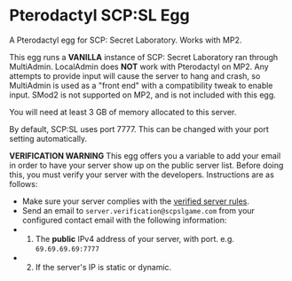 # Pterodactyl SCP:SL Egg
A Pterodactyl egg for SCP: Secret Laboratory. Works with MP2.

This egg runs a **VANILLA** instance of SCP: Secret Laboratory ran through MultiAdmin.
LocalAdmin does **NOT** work with Pterodactyl on MP2. Any attempts to provide input will cause the server to hang and crash, so MultiAdmin is used as a "front end" with a compatibility tweak to enable input. SMod2 is not supported on MP2, and is not included with this egg.

You will need at least 3 GB of memory allocated to this server.

By default, SCP:SL uses port 7777. This can be changed with your port setting automatically.

**VERIFICATION WARNING**
This egg offers you a variable to add your email in order to have your server show up on the public server list. Before doing this, you must verify your server with the developers. Instructions are as follows:
* Make sure your server complies with the [verified server rules](https://scpslgame.com/Verified_server_rules.pdf).
* Send an email to `server.verification@scpslgame.com` from your configured contact email with the following information:
* 1. The **public** IPv4 address of your server, with port. e.g. `69.69.69.69:7777`
* 2. If the server's IP is static or dynamic.

